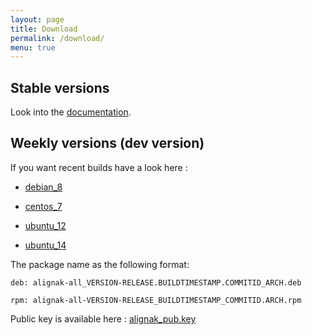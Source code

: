 ```yaml
---
layout: page
title: Download
permalink: /download/
menu: true
---
```


## Stable versions

Look into the [documentation](http://alignak-doc.readthedocs.org/en/latest/02_installation/index.html).


## Weekly versions (dev version)

If you want recent builds have a look here :


* [debian_8](/build/debian_8/alignak-all_0.2-1.1469634465.de35e24_all.deb)

* [centos_7](/build/centos_7/alignak-all-0.2-1_1469634465_de35e24.el7.x86_64.rpm)

* [ubuntu_12](/build/ubuntu_12/alignak-all_0.2-1.1469634465.de35e24_all.deb)

* [ubuntu_14](/build/ubuntu_14/alignak-all_0.2-1.1469634465.de35e24_all.deb)


The package name as the following format:

```		
deb: alignak-all_VERSION-RELEASE.BUILDTIMESTAMP.COMMITID_ARCH.deb
```

```
rpm: alignak-all-VERSION-RELEASE_BUILDTIMESTAMP_COMMITID.ARCH.rpm		
```

Public key is available here : [alignak_pub.key](/repos/alignak_pub.key)
